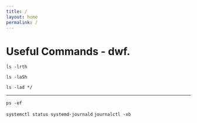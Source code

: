 ```yaml
---
title: /
layout: home
permalink: /
---
```


# Useful Commands - dwf.

`ls -lrth`

`ls -laSh`

`ls -lad */`

---

```ps -ef```

```systemctl status systemd-journald```
```journalctl -xb```
